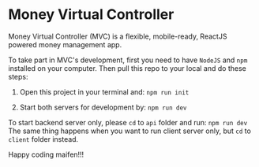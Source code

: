 # Money Virtual Controller
Money Virtual Controller (MVC) is a flexible, mobile-ready, ReactJS powered money management app.

To take part in MVC's development, first you need to have `NodeJS` and `npm` installed on your computer. 
Then pull this repo to your local and do these steps:

1. Open this project in your terminal and:
  `npm run init`

2. Start both servers for development by:
  `npm run dev`

To start backend server only, please `cd` to `api` folder and run:
  `npm run dev`
The same thing happens when you want to run client server only, but `cd` to `client` folder instead.

Happy coding maifen!!!
